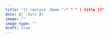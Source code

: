 ```yaml
---
title: "{{ replace .Name "-" " " | title }}"
date: {{ .Date }}
image: ""
image_type: ""
draft: true
---
```

